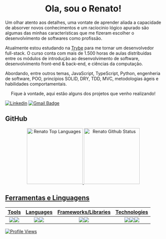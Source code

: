 <h1 align="center">Ola, sou o Renato!</h1>

<p>Um olhar atento aos detalhes, uma vontate de aprender aliada a capacidade de absorver novos conhecimentos e um racíocinio lógico apurado são algumas das minhas características que me fizeram escolher o desenvolvimento de softwares como profissão.</p>

<p>Atualmente estou estudando na <a href="https://www.betrybe.com/" target="_blank">Trybe</a> para me tornar um desenvolvedor full-stack. O curso conta com mais de 1.500 horas de aulas distribuídas entre os módulos de introdução ao desenvolvimento de software, desenvolvimento front-end & back-end, e ciências da computação.</p>

<p>Abordando, entre outros temas, JavaScript, TypeScript, Python, engenheria de software, POO, princípios SOLID, DRY, TDD, MVC, metodologias ágeis e habilidades comportamentais.</p>
<p align="center">Fique à vontade, aqui estão alguns dos projetos que venho realizando!</p>

[![Linkedin](https://img.shields.io/badge/-LinkedIn-blue?style=flat&logo=Linkedin&logoColor=white)](https://www.linkedin.com/in/renatolmendes/)
[![Gmail Badge](https://img.shields.io/badge/-mendeslrenato@gmail.com-006bed?style=flat-square&logo=Gmail&logoColor=white&link=mailto:mendeslrenato@gmail.com)](mailto:mendeslrenato@gmail.com)

## GitHub

<div align="center">
 <a href="https://www.linkedin.com/in/renatolmendes/">
  <img height="180em" alt="Renato Top Languages" src="https://github-readme-stats.vercel.app/api/top-langs?username=natomendes&layout=compact&theme=tokyonight&hide_border=true&bg_color=0D1117"/>
  <img height="180em" alt="Renato Github Status" src="https://github-readme-stats.vercel.app/api?username=natomendes&show_icons=true&theme=tokyonight"/>
</div>
 
 ## Ferramentas e Linguagens
 
 <div align="center">
 
| Tools  | Languages | Frameworks/Libraries  | Technologies |  
|---|---|---|---|
|<div align="center"><img align="center" src="https://img.shields.io/badge/Visual%20Studio%20Code-0078d7.svg?style=for-the-badge&logo=visual-studio-code&logoColor=white" /><img align="center" src="https://img.shields.io/badge/github-%23121011.svg?style=for-the-badge&logo=github&logoColor=white" /></div>|<div align="center"><img align="center" src="https://img.shields.io/badge/javascript-%23323330.svg?style=for-the-badge&logo=javascript&logoColor=%23F7DF1E" /><img align="center" src="https://img.shields.io/badge/typescript-%23007ACC.svg?style=for-the-badge&logo=typescript&logoColor=white" /></div>|<div align="center"><img align="center" src="https://img.shields.io/badge/react-%2320232a.svg?style=for-the-badge&logo=react&logoColor=%2361DAFB" /><img align="center" src="https://img.shields.io/badge/react-%2320232a.svg?style=for-the-badge&logo=tailwind&logoColor=%2361DAFB" /></div>|<div align="center"><img align="center" src="https://img.shields.io/badge/html5-%23E34F26.svg?style=for-the-badge&logo=html5&logoColor=white" /><img align="center" src="https://img.shields.io/badge/css3-%231572B6.svg?style=for-the-badge&logo=css3&logoColor=white" /><img align="center" src="https://img.shields.io/badge/git-%23F05033.svg?style=for-the-badge&logo=git&logoColor=white" /></div>|
 
</div>
 
  <!-- <img align="center" src="https://img.shields.io/badge/tailwindcss-%2338B2AC.svg?style=for-the-badge&logo=tailwind-css&logoColor=white" /> --> 
 
 ![Profile Views](https://gpvc.arturio.dev/natomendes)
